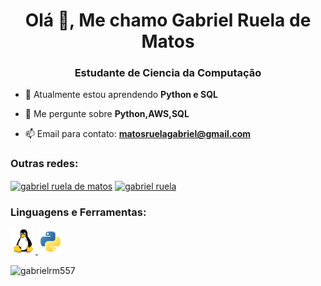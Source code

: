 <h1 align="center">Olá 👋, Me chamo Gabriel Ruela de Matos</h1>
<h3 align="center">Estudante de Ciencia da Computação</h3>

- 🌱 Atualmente estou aprendendo **Python e SQL**

- 💬 Me pergunte sobre **Python,AWS,SQL**

- 📫 Email para contato: **matosruelagabriel@gmail.com**

<h3 align="left">Outras redes:</h3>
<p align="left">
<a href="https://linkedin.com/in/gabriel ruela de matos" target="blank"><img align="center" src="https://raw.githubusercontent.com/rahuldkjain/github-profile-readme-generator/master/src/images/icons/Social/linked-in-alt.svg" alt="gabriel ruela de matos" height="30" width="40" /></a>
<a href="https://fb.com/gabriel ruela" target="blank"><img align="center" src="https://raw.githubusercontent.com/rahuldkjain/github-profile-readme-generator/master/src/images/icons/Social/facebook.svg" alt="gabriel ruela" height="30" width="40" /></a>
</p>

<h3 align="left">Linguagens e Ferramentas:</h3>
<p alt="html5" width="40" height="40"/> </a> <a href="https://www.linux.org/" target="_blank" rel="noreferrer"> <img src="https://raw.githubusercontent.com/devicons/devicon/master/icons/linux/linux-original.svg" alt="linux" width="40" height="40"/> </a> <a href="https://www.python.org" target="_blank" rel="noreferrer"> <img src="https://raw.githubusercontent.com/devicons/devicon/master/icons/python/python-original.svg" alt="python" width="40" height="40"/> </a> </p>

<p><img align="center" src="https://github-readme-stats.vercel.app/api/top-langs?username=gabrielrm557&show_icons=true&locale=en&layout=compact" alt="gabrielrm557" /></p>

